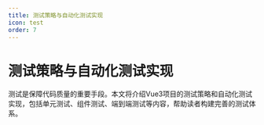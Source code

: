 ```yaml
---
title: 测试策略与自动化测试实现
icon: test
order: 7
---
```


# 测试策略与自动化测试实现

测试是保障代码质量的重要手段。本文将介绍Vue3项目的测试策略和自动化测试实现，包括单元测试、组件测试、端到端测试等内容，帮助读者构建完善的测试体系。
